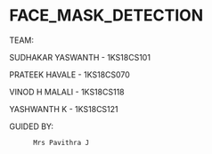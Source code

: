 # FACE_MASK_DETECTION

TEAM:

SUDHAKAR YASWANTH - 1KS18CS101

PRATEEK HAVALE    - 1KS18CS070

VINOD H MALALI    - 1KS18CS118

YASHWANTH K       - 1KS18CS121

GUIDED BY:
       
          Mrs Pavithra J



